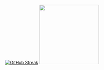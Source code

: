 [![GitHub Streak](https://github-readme-streak-stats.herokuapp.com?user=Charizard17)](https://git.io/streak-stats)   <img height="195" src = "https://github-readme-stats.vercel.app/api/top-langs/?username=Charizard17&layout=compact">
